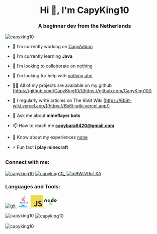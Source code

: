 <h1 align="center">Hi 👋, I'm CapyKing10</h1>
<h3 align="center">A beginner dev from the Netherlands</h3>

<p align="left"> <img src="https://komarev.com/ghpvc/?username=capyking10&label=Profile%20views&color=0e75b6&style=flat" alt="capyking10" /> </p>

- 🔭 I’m currently working on [CapyAddon](https://github.com/CapyKing10/CapyAddon)

- 🌱 I’m currently learning **Java**

- 👯 I’m looking to collaborate on [nothing](nothing)

- 🤝 I’m looking for help with [nothing atm](nothing)

- 👨‍💻 All of my projects are available on my github [https://github.com/CapyKing10/](https://github.com/CapyKing10/)

- 📝 I regularly write articles on The 6b6t Wiki [https://6b6t-wiki.vercel.app/](https://6b6t-wiki.vercel.app/)

- 💬 Ask me about **mineflayer bots**

- 📫 How to reach me **capybara6420@gmail.com**

- 📄 Know about my experiences [none](none)

- ⚡ Fun fact **i play minecraft**

<h3 align="left">Connect with me:</h3>
<p align="left">
<a href="https://twitter.com/capyking10" target="blank"><img align="center" src="https://raw.githubusercontent.com/rahuldkjain/github-profile-readme-generator/master/src/images/icons/Social/twitter.svg" alt="capyking10" height="30" width="40" /></a>
<a href="https://www.youtube.com/c/capyking10_" target="blank"><img align="center" src="https://raw.githubusercontent.com/rahuldkjain/github-profile-readme-generator/master/src/images/icons/Social/youtube.svg" alt="capyking10_" height="30" width="40" /></a>
<a href="https://discord.gg/m9WrVRqTXA" target="blank"><img align="center" src="https://raw.githubusercontent.com/rahuldkjain/github-profile-readme-generator/master/src/images/icons/Social/discord.svg" alt="m9WrVRqTXA" height="30" width="40" /></a>
</p>

<h3 align="left">Languages and Tools:</h3>
<p align="left"> <a href="https://git-scm.com/" target="_blank" rel="noreferrer"> <img src="https://www.vectorlogo.zone/logos/git-scm/git-scm-icon.svg" alt="git" width="40" height="40"/> </a> <a href="https://www.java.com" target="_blank" rel="noreferrer"> <img src="https://raw.githubusercontent.com/devicons/devicon/master/icons/java/java-original.svg" alt="java" width="40" height="40"/> </a> <a href="https://developer.mozilla.org/en-US/docs/Web/JavaScript" target="_blank" rel="noreferrer"> <img src="https://raw.githubusercontent.com/devicons/devicon/master/icons/javascript/javascript-original.svg" alt="javascript" width="40" height="40"/> </a> <a href="https://nodejs.org" target="_blank" rel="noreferrer"> <img src="https://raw.githubusercontent.com/devicons/devicon/master/icons/nodejs/nodejs-original-wordmark.svg" alt="nodejs" width="40" height="40"/> </a> </p>

<p><img align="left" src="https://github-readme-stats.vercel.app/api/top-langs?username=capyking10&show_icons=true&locale=en&layout=compact" alt="capyking10" /></p>

<p>&nbsp;<img align="center" src="https://github-readme-stats.vercel.app/api?username=capyking10&show_icons=true&locale=en" alt="capyking10" /></p>

<p><img align="center" src="https://github-readme-streak-stats.herokuapp.com/?user=capyking10&" alt="capyking10" /></p>

